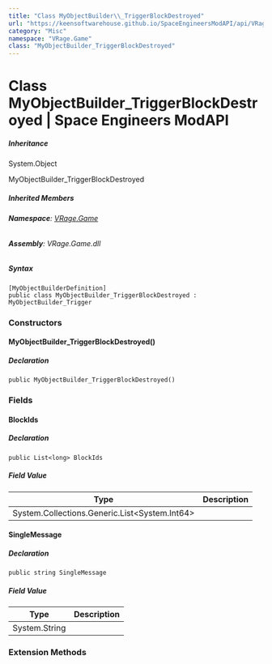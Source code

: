 ```yaml
---
title: "Class MyObjectBuilder\\_TriggerBlockDestroyed"
url: "https://keensoftwarehouse.github.io/SpaceEngineersModAPI/api/VRage.Game.MyObjectBuilder_TriggerBlockDestroyed.html"
category: "Misc"
namespace: "VRage.Game"
class: "MyObjectBuilder_TriggerBlockDestroyed"
---
```


# Class MyObjectBuilder\_TriggerBlockDestroyed | Space Engineers ModAPI

##### Inheritance

System.Object

MyObjectBuilder\_TriggerBlockDestroyed

##### Inherited Members

###### **Namespace**: [VRage.Game](https://keensoftwarehouse.github.io/SpaceEngineersModAPI/api/VRage.Game.html)

###### **Assembly**: VRage.Game.dll

##### Syntax

```
[MyObjectBuilderDefinition]
public class MyObjectBuilder_TriggerBlockDestroyed : MyObjectBuilder_Trigger
```

### Constructors

#### MyObjectBuilder\_TriggerBlockDestroyed()

##### Declaration

```
public MyObjectBuilder_TriggerBlockDestroyed()
```

### Fields

#### BlockIds

##### Declaration

```
public List<long> BlockIds
```

##### Field Value

| Type | Description |
| --- | --- |
| System.Collections.Generic.List<System.Int64\> |     |

#### SingleMessage

##### Declaration

```
public string SingleMessage
```

##### Field Value

| Type | Description |
| --- | --- |
| System.String |     |

### Extension Methods
